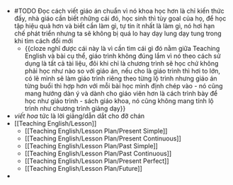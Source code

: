 - #TODO Đọc cách viết giáo án chuẩn vì nó khoa học hơn là chỉ kiến thức đấy, nhà giáo cần biết những cái đó, học sinh thì tùy goal của họ, để học tập hiệu quả hơn và biết cần làm gì, tự tin ít nhất là làm gì, nó hơi hạn chế phát triển nhưng ta sẽ không bị quá lo hay dạy lung dạy tung trong khi tìm cách đổi mới
	- {{cloze nghĩ được cái này là vì cần tìm cái gì đó nằm giữa Teaching English và bài cụ thể, giáo trình không đúng lắm vì nó theo cách sử dụng là tất cả tài liệu, đôi khi chỉ là chương trình sẽ học chứ không phải học như nào so với giáo án, nếu cho là giáo trình thì hơi to lớn, có lẽ mình sẽ làm giáo trình riêng theo từng lộ trình nhưng giáo án từng buổi thì hợp hơn với mỗi bài học mình định chép vào - nó cũng mang hướng dàn ý và dành cho giáo viên hơn là cách trình bày để học như giáo trình - sách giáo khoa, nó cũng không mang tính lộ trình như chương trình giảng dạy}}
- *viết hoa* tức là lời giảng/dẫn dắt cho đỡ chán
- [[Teaching English/Lesson]]
	- [[Teaching English/Lesson Plan/Present Simple]]
	- [[Teaching English/Lesson Plan/Present Continuous]]
	- [[Teaching English/Lesson Plan/Past Simple]]
	- [[Teaching English/Lesson Plan/Past Continuous]]
	- [[Teaching English/Lesson Plan/Present Perfect]]
	- [[Teaching English/Lesson Plan/Future]]
-